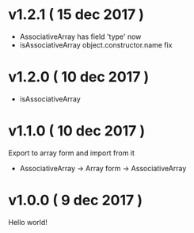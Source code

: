 # v1.2.1 ( 15 dec 2017 )
* AssociativeArray has field 'type' now
* isAssociativeArray object.constructor.name fix

# v1.2.0 ( 10 dec 2017 )
* isAssociativeArray

# v1.1.0 ( 10 dec 2017 )
Export to array form and import from it
* AssociativeArray -> Array form -> AssociativeArray

# v1.0.0 ( 9 dec 2017 )
Hello world!
